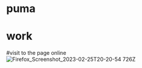 # puma
# work
#visit to the page online
![Firefox_Screenshot_2023-02-25T20-20-54 726Z](https://user-images.githubusercontent.com/120330353/221385726-9f5e81ad-df91-4fd0-bb84-e3cddb7633ff.png)
